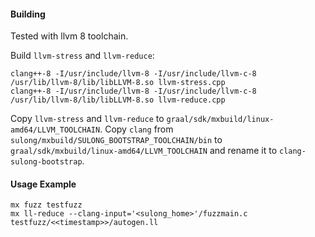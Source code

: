 #### Building

Tested with llvm 8 toolchain. 

Build `llvm-stress` and `llvm-reduce`:

    clang++-8 -I/usr/include/llvm-8 -I/usr/include/llvm-c-8  /usr/lib/llvm-8/lib/libLLVM-8.so llvm-stress.cpp
    clang++-8 -I/usr/include/llvm-8 -I/usr/include/llvm-c-8  /usr/lib/llvm-8/lib/libLLVM-8.so llvm-reduce.cpp

Copy `llvm-stress` and `llvm-reduce` to `graal/sdk/mxbuild/linux-amd64/LLVM_TOOLCHAIN`.
Copy `clang` from `sulong/mxbuild/SULONG_BOOTSTRAP_TOOLCHAIN/bin` to `graal/sdk/mxbuild/linux-amd64/LLVM_TOOLCHAIN` and rename it to `clang-sulong-bootstrap`.

#### Usage Example

    mx fuzz testfuzz
    mx ll-reduce --clang-input='<sulong_home>'/fuzzmain.c testfuzz/<<timestamp>>/autogen.ll
